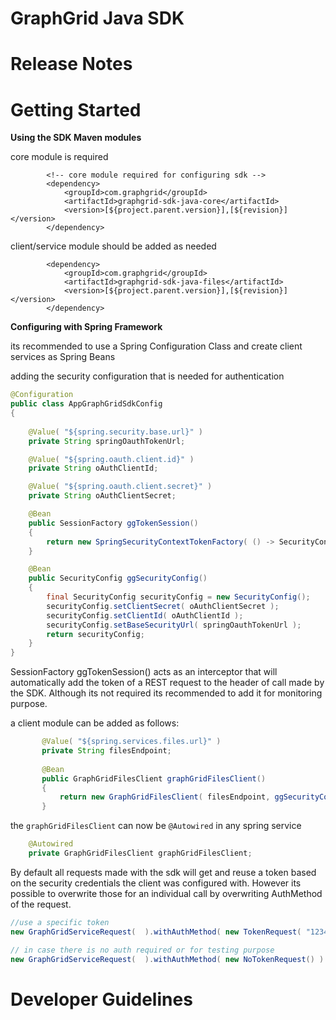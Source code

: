 # GraphGrid Java SDK

# Release Notes


# Getting Started 

**Using the SDK Maven modules** 

core module is required 
```pom
        <!-- core module required for configuring sdk -->
        <dependency>
            <groupId>com.graphgrid</groupId>
            <artifactId>graphgrid-sdk-java-core</artifactId>
            <version>[${project.parent.version}],[${revision}]</version>
        </dependency>       

 ```       
client/service module should be added as needed   
```pom
        <dependency>
            <groupId>com.graphgrid</groupId>
            <artifactId>graphgrid-sdk-java-files</artifactId>
            <version>[${project.parent.version}],[${revision}]</version>
        </dependency>        
```
   
**Configuring with Spring Framework** 

its recommended to use a Spring Configuration Class and create client services as Spring Beans
 
adding the security configuration that is needed for authentication 
```java  
@Configuration
public class AppGraphGridSdkConfig
{
    
    @Value( "${spring.security.base.url}" )
    private String springOauthTokenUrl;

    @Value( "${spring.oauth.client.id}" )
    private String oAuthClientId;

    @Value( "${spring.oauth.client.secret}" )
    private String oAuthClientSecret;

    @Bean
    public SessionFactory ggTokenSession()
    {
        return new SpringSecurityContextTokenFactory( () -> SecurityContextHolder.getContext().getAuthentication().getDetails() );
    }

    @Bean
    public SecurityConfig ggSecurityConfig()
    {
        final SecurityConfig securityConfig = new SecurityConfig();
        securityConfig.setClientSecret( oAuthClientSecret );
        securityConfig.setClientId( oAuthClientId );
        securityConfig.setBaseSecurityUrl( springOauthTokenUrl );
        return securityConfig;
    }
}
```   
SessionFactory ggTokenSession() acts as an interceptor that will automatically add the token of a REST request to the header of call made by the SDK.
Although its not required its recommended to add it for monitoring purpose.


a client module can be added as follows: 

```java    
       @Value( "${spring.services.files.url}" )
       private String filesEndpoint;
       
       @Bean
       public GraphGridFilesClient graphGridFilesClient()
       {
           return new GraphGridFilesClient( filesEndpoint, ggSecurityConfig(), ggTokenSession() );
       }
```

the `graphGridFilesClient`  can now be `@Autowired` in any spring service

```java
    @Autowired
    private GraphGridFilesClient graphGridFilesClient;
```

By default all requests made with the sdk will get and reuse a token based on the security credentials the client was configured with.
However its possible to overwrite those for an individual call by overwriting AuthMethod of the request.


```java
//use a specific token
new GraphGridServiceRequest(  ).withAuthMethod( new TokenRequest( "123456-1234-1234-1234" ) ) 

// in case there is no auth required or for testing purpose
new GraphGridServiceRequest(  ).withAuthMethod( new NoTokenRequest() )

```




# Developer Guidelines


